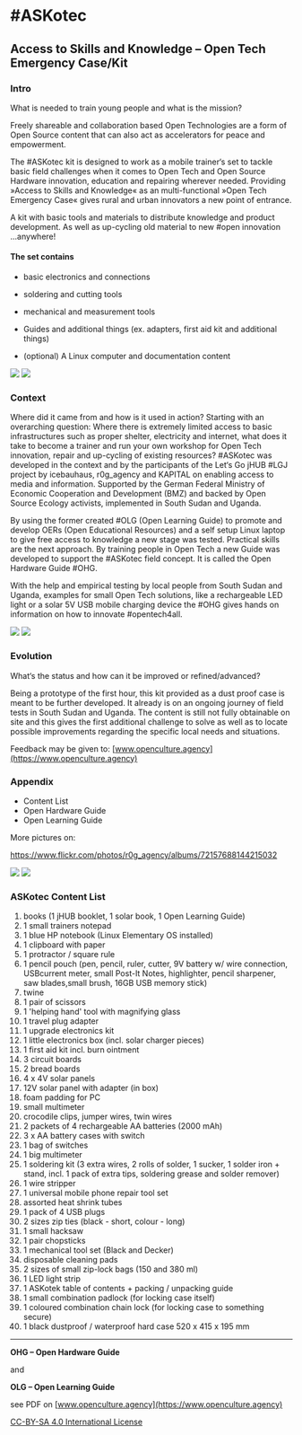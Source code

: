 # #ASKotec

## Access to Skills and Knowledge – Open Tech Emergency Case/Kit

### Intro

What is needed to train young people and what is the mission?

Freely shareable and collaboration based Open Technologies are a form of Open
Source content that can also act as accelerators for peace and empowerment.

The #ASKotec kit is designed to work as a mobile trainer‘s set to tackle basic field
challenges   when   it   comes   to   Open   Tech   and   Open   Source   Hardware   innovation,
education and repairing wherever needed. Providing »Access to Skills and Knowledge«
as an multi-functional »Open Tech Emergency Case« gives rural and urban innovators
a new point of entrance.

A kit with basic tools and materials to distribute knowledge and product development.
As well as up-cycling old material to new #open innovation ...anywhere!

#### The set contains

- basic electronics and connections

- soldering and cutting tools

- mechanical and measurement tools

- Guides and additional things (ex. adapters, first aid kit and additional things)

- (optional) A Linux computer and documentation content

![](assets/thumbs/thumb-6.jpg)
![](assets/thumbs/thumb-7.jpg)

### Context

Where did it came from and how is it used in action?
Starting with an overarching question: Where there is extremely limited access to
basic infrastructures such as proper shelter, electricity and internet, what does it take
to become a trainer and run your own workshop for Open Tech innovation, repair and
up-cycling of existing resources? #ASKotec was developed in the context and by the
participants of the Let‘s Go jHUB #LGJ project by icebauhaus, r0g_agency and KAPITAL
on enabling  access to media and information. Supported by the German Federal
Ministry   of   Economic   Cooperation   and   Development   (BMZ)   and   backed   by   Open
Source Ecology activists, implemented in South Sudan and Uganda.

By using the former created #OLG (Open Learning Guide) to promote and develop
OERs (Open Educational Resources) and a self setup Linux laptop to give free access
to   knowledge   a   new   stage   was   tested.   Practical skills   are  the  next   approach.
By training people in Open Tech a new Guide was developed to support the #ASKotec
field concept. It is called the Open Hardware Guide #OHG.

With the help and empirical testing by local people from South Sudan and Uganda,
examples for small Open Tech solutions, like a rechargeable LED light or a solar 5V
USB mobile charging device the #OHG gives hands on information on how to innovate #opentech4all.

![](assets/thumbs/thumb-4.jpg)
![](assets/thumbs/thumb-2.jpg)

### Evolution

What‘s the status and how can it be improved or refined/advanced?

Being a prototype of the first hour, this kit provided as a dust proof case is meant to
be further developed. It already is on an ongoing journey of field tests in South Sudan
and Uganda. The content is still not fully obtainable on site and this gives the first
additional challenge to solve as well as to locate possible improvements regarding the
specific local needs and situations.

Feedback may be given to:
[www.openculture.agency](https://www.openculture.agency)

### Appendix

- Content List
- Open Hardware Guide
- Open Learning Guide

More pictures on:

<https://www.flickr.com/photos/r0g_agency/albums/72157688144215032>

![](assets/thumbs/thumb-1.jpg)
![](assets/thumbs/thumb-3.jpg)

### ASKotec Content List

1. books (1 jHUB booklet, 1 solar book, 1 Open Learning Guide)
1. 1 small trainers notepad
1. 1 blue HP notebook (Linux Elementary OS installed)
1. 1 clipboard with paper
1. 1 protractor / square rule
1. 1 pencil pouch (pen, pencil, ruler, cutter, 9V battery w/ wire connection,
   USBcurrent meter, small Post-It Notes, highlighter, pencil sharpener,
   saw blades,small brush, 16GB USB memory stick)
1. twine
1. 1 pair of scissors
1. 1 'helping hand' tool with magnifying glass
1. 1 travel plug adapter
1. 1 upgrade electronics kit
1. 1 little electronics box (incl. solar charger pieces)
1. 1 first aid kit incl. burn ointment
1. 3 circuit boards
1. 2 bread boards
1. 4 x 4V solar panels
1. 12V solar panel with adapter (in box)
1. foam padding for PC
1. small multimeter
1. crocodile clips, jumper wires, twin wires
1. 2 packets of 4 rechargeable AA batteries (2000 mAh)
1. 3 x AA battery cases with switch
1. 1 bag of switches
1. 1 big multimeter
1. 1 soldering kit (3 extra wires, 2 rolls of solder, 1 sucker, 1 solder iron + stand,
   incl. 1 pack of extra tips, soldering grease and solder remover)
1. 1 wire stripper
1. 1 universal mobile phone repair tool set
1. assorted heat shrink tubes
1. 1 pack of 4 USB plugs
1. 2 sizes zip ties (black - short, colour - long)
1. 1 small hacksaw
1. 1 pair chopsticks
1. 1 mechanical tool set (Black and Decker)
1. disposable cleaning pads
1. 2 sizes of small zip-lock bags (150 and 380 ml)
1. 1 LED light strip
1. 1 ASKotek table of contents + packing / unpacking guide
1. 1 small combination padlock (for locking case itself)
1. 1 coloured combination chain lock (for locking case to something secure)
1. 1 black dustproof / waterproof hard case 520 x 415 x 195 mm

---

**OHG – Open Hardware Guide**

and

**OLG – Open Learning Guide**

see PDF on [www.openculture.agency](https://www.openculture.agency)

[CC-BY-SA 4.0 International License](https://tldrlegal.com/license/creative-commons-attribution-sharealike-4.0-international-(cc-by-sa-4.0))

